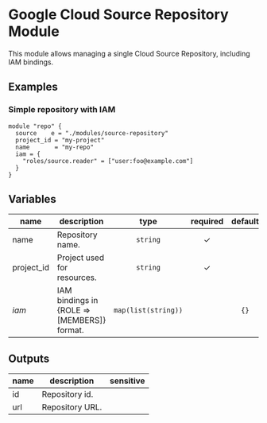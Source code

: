 # Google Cloud Source Repository Module

This module allows managing a single Cloud Source Repository, including IAM bindings.


## Examples

### Simple repository with IAM

```hcl
module "repo" {
  source    e = "./modules/source-repository"
  project_id = "my-project"
  name       = "my-repo"
  iam = {
    "roles/source.reader" = ["user:foo@example.com"]
  }
}
```

<!-- BEGIN TFDOC -->
## Variables

| name | description | type | required | default |
|---|---|:---: |:---:|:---:|
| name | Repository name. | <code title="">string</code> | ✓ |  |
| project_id | Project used for resources. | <code title="">string</code> | ✓ |  |
| *iam* | IAM bindings in {ROLE => [MEMBERS]} format. | <code title="map&#40;list&#40;string&#41;&#41;">map(list(string))</code> |  | <code title="">{}</code> |

## Outputs

| name | description | sensitive |
|---|---|:---:|
| id | Repository id. |  |
| url | Repository URL. |  |
<!-- END TFDOC -->
